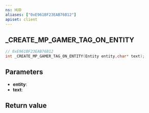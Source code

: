 ```yaml
---
ns: HUD
aliases: ["0xE961BF23EAB76B12"]
apiset: client
---
```

## _CREATE_MP_GAMER_TAG_ON_ENTITY

```c
// 0xE961BF23EAB76B12
int _CREATE_MP_GAMER_TAG_ON_ENTITY(Entity entity,char* text);
```


## Parameters
* **entity**:
* **text**:

## Return value